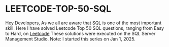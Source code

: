 # LEETCODE-TOP-50-SQL
Hey Developers, As we all are aware that SQL is one of the most important skill. Here I have solved Leetcode Top 50 SQL questions, ranging from Easy to Hard, on 
[Leetcode](https://leetcode.com/studyplan/top-sql-50/)
These solutions were executed on the SQL Server Management Studio.
Note: I started this series on Jan 1, 2025.

